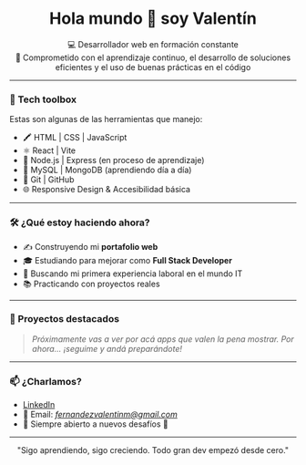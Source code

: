 <h1 align="center">Hola mundo 👋 soy Valentín</h1>

<p align="center">
  💻 Desarrollador web en formación constante <br>
  🚀 Comprometido con el aprendizaje continuo, el desarrollo de soluciones eficientes y el uso de buenas prácticas en el código <br>
</p>

---

### 🔧 Tech toolbox

Estas son algunas de las herramientas que manejo:

- 🖍️ HTML | CSS | JavaScript
- ⚛️ React | Vite
- 🐍 Node.js | Express (en proceso de aprendizaje)
- 🐘 MySQL | MongoDB (aprendiendo día a día)
- 🧰 Git | GitHub
- 🌐 Responsive Design & Accesibilidad básica

---

### 🛠️ ¿Qué estoy haciendo ahora?

- ✍️ Construyendo mi **portafolio web**
- 🎓 Estudiando para mejorar como **Full Stack Developer**
- 💼 Buscando mi primera experiencia laboral en el mundo IT
- 📚 Practicando con proyectos reales

---

### 📂 Proyectos destacados

> *Próximamente vas a ver por acá apps que valen la pena mostrar. Por ahora... ¡seguime y andá preparándote!*

---

### 📫 ¿Charlamos?

- [LinkedIn](https://www.linkedin.com/in/valent%C3%ADnfern%C3%A1ndez/)
- 📩 Email: *fernandezvalentinm@gmail.com*
- 🧠 Siempre abierto a nuevos desafíos 🚀

---

<p align="center">"Sigo aprendiendo, sigo creciendo. Todo gran dev empezó desde cero."</p>


<!--
**fernandezvalentin/fernandezvalentin** is a ✨ _special_ ✨ repository because its `README.md` (this file) appears on your GitHub profile.

Here are some ideas to get you started:

- 🔭 I’m currently working on ...
- 🌱 I’m currently learning ...
- 👯 I’m looking to collaborate on ...
- 🤔 I’m looking for help with ...
- 💬 Ask me about ...
- 📫 How to reach me: ...
- 😄 Pronouns: ...
- ⚡ Fun fact: ...
-->

